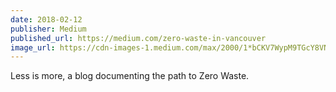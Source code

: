 ```yaml
---
date: 2018-02-12
publisher: Medium
published_url: https://medium.com/zero-waste-in-vancouver
image_url: https://cdn-images-1.medium.com/max/2000/1*bCKV7WypM9TGcY8VND_OeQ.jpeg
---
```


Less is more, a blog documenting the path to Zero Waste.
